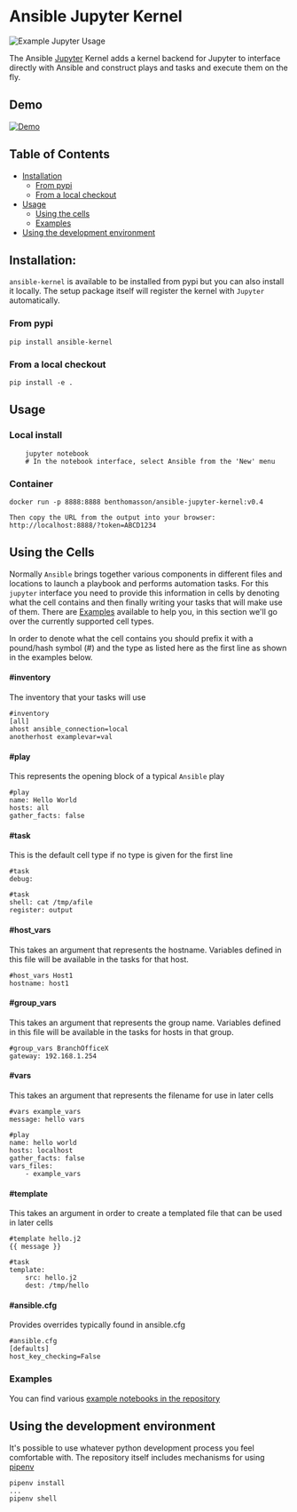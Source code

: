 # Ansible Jupyter Kernel

![Example Jupyter Usage](https://raw.githubusercontent.com/ansible/ansible-jupyter-kernel/master/docs/example_session.png)

The Ansible [Jupyter](http://jupyter.readthedocs.io/en/latest/) Kernel adds a kernel backend for Jupyter to interface directly with Ansible and construct plays and tasks and execute them on the fly.

## Demo

[![Demo](https://raw.githubusercontent.com/ansible/ansible-jupyter-kernel/master/docs/ansible_jupyter_kernel_vimeo.png)](https://vimeo.com/279049946 "Run Ansible Tasks from Jupyter Notebook - Click to Watch!")


## Table of Contents

* [Installation](#installation)
  * [From pypi](#from-pypi)
  * [From a local checkout](#from-a-local-checkout)
* [Usage](#usage)
  * [Using the cells](#using-the-cells)
  * [Examples](#examples)
* [Using the development environment](#using-the-development-environment)

## Installation:

`ansible-kernel` is available to be installed from pypi but you can also install it locally. The setup package itself will register the kernel
with `Jupyter` automatically.

### From pypi

    pip install ansible-kernel

### From a local checkout

    pip install -e .

## Usage

### Local install

```
    jupyter notebook
    # In the notebook interface, select Ansible from the 'New' menu
```

### Container

    docker run -p 8888:8888 benthomasson/ansible-jupyter-kernel:v0.4

    Then copy the URL from the output into your browser:
    http://localhost:8888/?token=ABCD1234


## Using the Cells

Normally `Ansible` brings together various components in different files and locations to launch a playbook and performs automation tasks. For this
`jupyter` interface you need to provide this information in cells by denoting what the cell contains and then finally writing your tasks that will make
use of them. There are [Examples](#examples) available to help you, in this section we'll go over the currently supported cell types.

In order to denote what the cell contains you should prefix it with a pound/hash symbol (#) and the type as listed here as the first line as shown in the examples
below.

#### #inventory

The inventory that your tasks will use

```
#inventory
[all]
ahost ansible_connection=local
anotherhost examplevar=val
```

#### #play

This represents the opening block of a typical `Ansible` play

```
#play
name: Hello World
hosts: all
gather_facts: false
```

#### #task

This is the default cell type if no type is given for the first line

```
#task
debug:
```

```
#task
shell: cat /tmp/afile
register: output
```

#### #host_vars

This takes an argument that represents the hostname.  Variables
defined in this file will be available in the tasks for that host.

```
#host_vars Host1
hostname: host1
```

#### #group_vars

This takes an argument that represents the group name.  Variables
defined in this file will be available in the tasks for hosts in that
group.

```
#group_vars BranchOfficeX
gateway: 192.168.1.254
```

#### #vars

This takes an argument that represents the filename for use in later cells

```
#vars example_vars
message: hello vars
```

```
#play
name: hello world
hosts: localhost
gather_facts: false
vars_files:
    - example_vars
```

#### #template

This takes an argument in order to create a templated file that can be used in later cells

```
#template hello.j2
{{ message }}
```

```
#task
template:
    src: hello.j2
    dest: /tmp/hello
```

#### #ansible.cfg

Provides overrides typically found in ansible.cfg

```
#ansible.cfg
[defaults]
host_key_checking=False
```

### Examples

You can find various [example notebooks in the repository](https://github.com/ansible/ansible-jupyter-kernel/tree/master/notebooks)

## Using the development environment

It's possible to use whatever python development process you feel comfortable with. The repository itself includes mechanisms for
using [pipenv](https://github.com/pypa/pipenv)

```
pipenv install
...
pipenv shell
```
